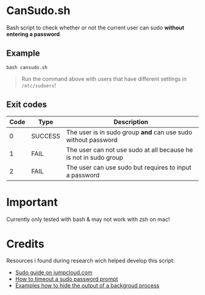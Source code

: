 # CanSudo.sh

Bash script to check whether or not the current user can sudo **without entering a password**.

## Example

```
bash cansudo.sh
```
> Run the command above with users that have different settings in `/etc/sudoers`!

## Exit codes

Code | Type | Description
---------|----------|---------
 0 | SUCCESS | The user is in sudo group **and** can use sudo without password
 1 | FAIL | The user can not use sudo at all because he is not in sudo group
 2 | FAIL | The user can use sudo but requires to input a password

# Important

Currently only tested with bash & may not work with zsh on mac!

# Credits

Resources i found during research wich helped develop this script:

* [Sudo guide on jumpcloud.com](https://jumpcloud.com/blog/how-to-create-a-new-sudo-user-manage-sudo-access-on-ubuntu-20-04)
* [How to timeout a sudo password prompt](https://askubuntu.com/a/401536)
* [Examples how to hide the output of a backgroud process](https://stackoverflow.com/a/8220110/10672117)
